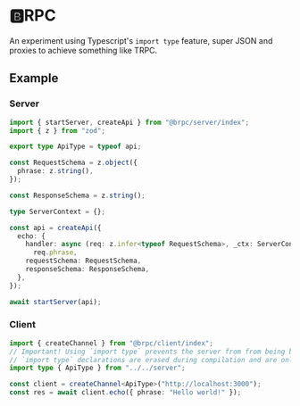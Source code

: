 # 🅱️RPC

An experiment using Typescript's `import type` feature, super JSON and proxies to achieve something like TRPC.

## Example

### Server

```ts
import { startServer, createApi } from "@brpc/server/index";
import { z } from "zod";

export type ApiType = typeof api;

const RequestSchema = z.object({
  phrase: z.string(),
});

const ResponseSchema = z.string();

type ServerContext = {};

const api = createApi({
  echo: {
    handler: async (req: z.infer<typeof RequestSchema>, _ctx: ServerContext) =>
      req.phrase,
    requestSchema: RequestSchema,
    responseSchema: ResponseSchema,
  },
});

await startServer(api);
```

### Client

```ts
import { createChannel } from "@brpc/client/index";
// Important! Using `import type` prevents the server from from being bundled with the client
// `import type` declarations are erased during compilation and are only used for static analysis
import type { ApiType } from "../../server";

const client = createChannel<ApiType>("http://localhost:3000");
const res = await client.echo({ phrase: "Hello world!" });
```
